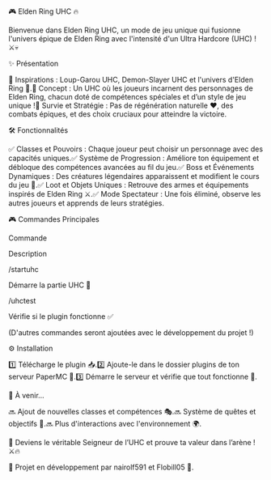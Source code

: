 🎮 Elden Ring UHC 🔥

Bienvenue dans Elden Ring UHC, un mode de jeu unique qui fusionne l'univers épique de Elden Ring avec l'intensité d'un Ultra Hardcore (UHC) ! ⚔️💀

✨ Présentation

🔹 Inspirations : Loup-Garou UHC, Demon-Slayer UHC et l'univers d'Elden Ring 🏰.🔹 Concept : Un UHC où les joueurs incarnent des personnages de Elden Ring, chacun doté de compétences spéciales et d’un style de jeu unique !🔹 Survie et Stratégie : Pas de régénération naturelle ❤️, des combats épiques, et des choix cruciaux pour atteindre la victoire.

🛠️ Fonctionnalités

✅ Classes et Pouvoirs : Chaque joueur peut choisir un personnage avec des capacités uniques.✅ Système de Progression : Améliore ton équipement et débloque des compétences avancées au fil du jeu.✅ Boss et Événements Dynamiques : Des créatures légendaires apparaissent et modifient le cours du jeu 🐉.✅ Loot et Objets Uniques : Retrouve des armes et équipements inspirés de Elden Ring ⚔️.✅ Mode Spectateur : Une fois éliminé, observe les autres joueurs et apprends de leurs stratégies.

🎮 Commandes Principales

Commande

Description

/startuhc

Démarre la partie UHC 🏁

/uhctest

Vérifie si le plugin fonctionne ✅

(D'autres commandes seront ajoutées avec le développement du projet !)

⚙️ Installation

1️⃣ Télécharge le plugin 📥.2️⃣ Ajoute-le dans le dossier plugins de ton serveur PaperMC 📂.3️⃣ Démarre le serveur et vérifie que tout fonctionne 🚀.

🔮 À venir...

🔜 Ajout de nouvelles classes et compétences 🎭.🔜 Système de quêtes et objectifs 📜.🔜 Plus d'interactions avec l'environnement 🌍.

👑 Deviens le véritable Seigneur de l’UHC et prouve ta valeur dans l’arène ! ⚔️🔥

📌 Projet en développement par nairolf591 et Flobill05 🚀.
